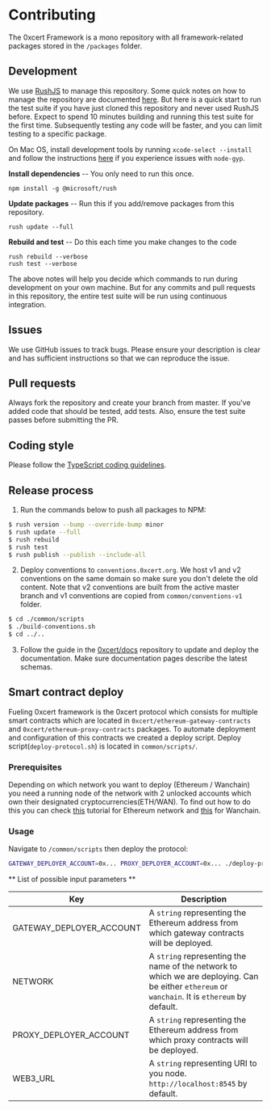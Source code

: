 # Contributing

The 0xcert Framework is a mono repository with all framework-related packages stored in the `/packages` folder.

## Development

We use [RushJS](https://rushjs.io) to manage this repository. Some quick notes on how to manage the repository are documented [here](https://gist.github.com/xpepermint/eecfc6ad6cd7c9f5dcda381aa255738d). But here is a quick start to run the test suite if you have just cloned this repository and never used RushJS before. Expect to spend 10 minutes building and running this test suite for the first time. Subsequently testing any code will be faster, and you can limit testing to a specific package.

On Mac OS, install development tools by running `xcode-select --install` and follow the instructions [here](https://github.com/nodejs/node-gyp/issues/1861#issuecomment-543022396) if you experience issues with `node-gyp`.

**Install dependencies** -- You only need to run this once.

```
npm install -g @microsoft/rush
```

**Update packages** -- Run this if you add/remove packages from this repository.

```
rush update --full
```

**Rebuild and test** -- Do this each time you make changes to the code

```
rush rebuild --verbose
rush test --verbose
```

The above notes will help you decide which commands to run during development on your own machine. But for any commits and pull requests in this repository, the entire test suite will be run using continuous integration.

## Issues

We use GitHub issues to track bugs. Please ensure your description is clear and has sufficient instructions so that we can reproduce the issue.

## Pull requests

Always fork the repository and create your branch from master. If you've added code that should be tested, add tests. Also, ensure the test suite passes before submitting the PR.

## Coding style

Please follow the [TypeScript coding guidelines](https://github.com/Microsoft/TypeScript/wiki/Coding-guidelines).

## Release process

1. Run the commands below to push all packages to NPM:

```sh
$ rush version --bump --override-bump minor
$ rush update --full
$ rush rebuild
$ rush test
$ rush publish --publish --include-all
```

2. Deploy conventions to `conventions.0xcert.org`. We host v1 and v2 conventions on the same domain so make sure you don't delete the old content. Note that v2 conventions are built from the active master branch and v1 conventions are copied from `common/conventions-v1` folder.

```sh
$ cd ./common/scripts
$ ./build-conventions.sh
$ cd ../..
```

3. Follow the guide in the [0xcert/docs](https://github.com/0xcert/docs/blob/master/CONTRIBUTING.md) repository to update and deploy the documentation. Make sure documentation pages describe the latest schemas.

## Smart contract deploy

Fueling 0xcert framework is the 0xcert protocol which consists for multiple smart contracts which are located in `0xcert/ethereum-gateway-contracts` and `0xcert/ethereum-proxy-contracts` packages. To automate deployment and configuration of this contracts we created a deploy script. Deploy script(`deploy-protocol.sh`) is located in `common/scripts/`.

### Prerequisites

Depending on which network you want to deploy (Ethereum / Wanchain) you need a running node of the network with 2 unlocked accounts which own their designated cryptocurrencies(ETH/WAN).
To find out how to do this you can check [this](https://0xcert.org/news/0xcert-framework-tutorial-1-run-and-prepare-geth-node-for-backend-integration/) tutorial for Ethereum network and [this](https://0xcert.org/news/0xcert-framework-for-wanchain-tutorial-1-run-and-prepare-wanchain-test-node-for-backend-integration) for Wanchain.

### Usage

Navigate to `/common/scripts` then deploy the protocol:

```sh
GATEWAY_DEPLOYER_ACCOUNT=0x... PROXY_DEPLOYER_ACCOUNT=0x... ./deploy-protocol.sh
```

** List of possible input parameters **

| Key | Description
|-|-
| GATEWAY_DEPLOYER_ACCOUNT | A `string` representing the Ethereum address from which gateway contracts will be deployed.
| NETWORK | A `string` representing the name of the network to which we are deploying. Can be either `ethereum` or `wanchain`. It is `ethereum` by default.
| PROXY_DEPLOYER_ACCOUNT | A `string` representing the Ethereum address from which proxy contracts will be deployed.
| WEB3_URL | A `string` representing URI to you node. `http://localhost:8545` by default.
